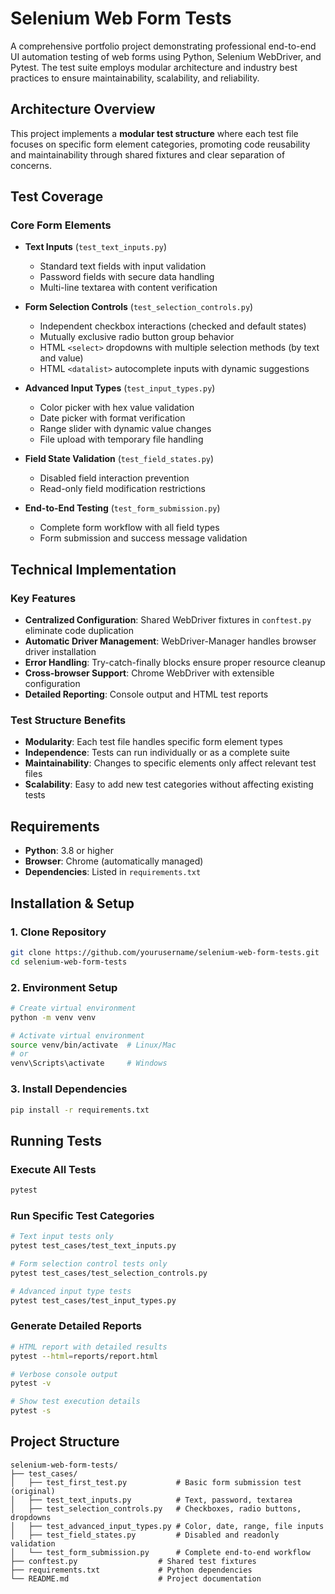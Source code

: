 # Selenium Web Form Tests

A comprehensive portfolio project demonstrating professional end-to-end UI automation testing of web forms using Python, Selenium WebDriver, and Pytest. The test suite employs modular architecture and industry best practices to ensure maintainability, scalability, and reliability.

## Architecture Overview

This project implements a **modular test structure** where each test file focuses on specific form element categories, promoting code reusability and maintainability through shared fixtures and clear separation of concerns.

## Test Coverage

### Core Form Elements
- **Text Inputs** (`test_text_inputs.py`)
  - Standard text fields with input validation
  - Password fields with secure data handling  
  - Multi-line textarea with content verification

- **Form Selection Controls** (`test_selection_controls.py`)
  - Independent checkbox interactions (checked and default states)
  - Mutually exclusive radio button group behavior
  - HTML `<select>` dropdowns with multiple selection methods (by text and value)
  - HTML `<datalist>` autocomplete inputs with dynamic suggestions

- **Advanced Input Types** (`test_input_types.py`)
  - Color picker with hex value validation
  - Date picker with format verification
  - Range slider with dynamic value changes
  - File upload with temporary file handling

- **Field State Validation** (`test_field_states.py`)
  - Disabled field interaction prevention
  - Read-only field modification restrictions

- **End-to-End Testing** (`test_form_submission.py`)
  - Complete form workflow with all field types
  - Form submission and success message validation

## Technical Implementation

### Key Features
- **Centralized Configuration**: Shared WebDriver fixtures in `conftest.py` eliminate code duplication
- **Automatic Driver Management**: WebDriver-Manager handles browser driver installation
- **Error Handling**: Try-catch-finally blocks ensure proper resource cleanup
- **Cross-browser Support**: Chrome WebDriver with extensible configuration
- **Detailed Reporting**: Console output and HTML test reports

### Test Structure Benefits
- **Modularity**: Each test file handles specific form element types
- **Independence**: Tests can run individually or as a complete suite  
- **Maintainability**: Changes to specific elements only affect relevant test files
- **Scalability**: Easy to add new test categories without affecting existing tests

## Requirements

- **Python**: 3.8 or higher
- **Browser**: Chrome (automatically managed)
- **Dependencies**: Listed in `requirements.txt`

## Installation & Setup

### 1. Clone Repository
```bash
git clone https://github.com/yourusername/selenium-web-form-tests.git
cd selenium-web-form-tests
```

### 2. Environment Setup
```bash
# Create virtual environment
python -m venv venv

# Activate virtual environment
source venv/bin/activate  # Linux/Mac
# or
venv\Scripts\activate     # Windows
```

### 3. Install Dependencies
```bash
pip install -r requirements.txt
```

## Running Tests

### Execute All Tests
```bash
pytest
```

### Run Specific Test Categories
```bash
# Text input tests only
pytest test_cases/test_text_inputs.py

# Form selection control tests only  
pytest test_cases/test_selection_controls.py

# Advanced input type tests
pytest test_cases/test_input_types.py
```

### Generate Detailed Reports
```bash
# HTML report with detailed results
pytest --html=reports/report.html

# Verbose console output
pytest -v

# Show test execution details
pytest -s
```

## Project Structure
```
selenium-web-form-tests/
├── test_cases/
│   ├── test_first_test.py           # Basic form submission test (original)
│   ├── test_text_inputs.py          # Text, password, textarea
│   ├── test_selection_controls.py   # Checkboxes, radio buttons, dropdowns
│   ├── test_advanced_input_types.py # Color, date, range, file inputs
│   ├── test_field_states.py         # Disabled and readonly validation
│   └── test_form_submission.py      # Complete end-to-end workflow
├── conftest.py                  # Shared test fixtures
├── requirements.txt             # Python dependencies
└── README.md                    # Project documentation
```
